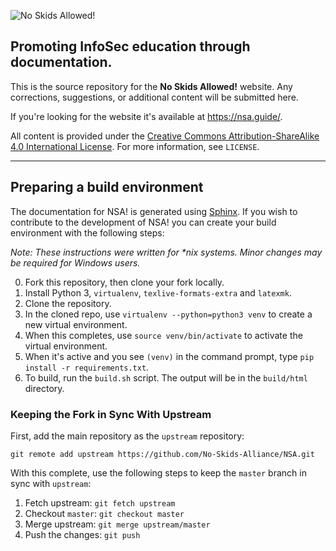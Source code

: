 ![No Skids Allowed!](https://i.imgur.com/PkdLSXS.png)

## Promoting InfoSec education through documentation.

This is the source repository for the **No Skids Allowed!** website. Any corrections, suggestions, or additional content will be submitted here.

If you're looking for the website it's available at https://nsa.guide/.

All content is provided under the [Creative Commons Attribution-ShareAlike 4.0 International License](http://creativecommons.org/licenses/by-sa/4.0/). For more information, see `LICENSE`.

***

## Preparing a build environment

The documentation for NSA! is generated using [Sphinx](https://www.sphinx-doc.org/). If you wish to contribute to the development of NSA! you can create your build environment with the following steps:

_Note: These instructions were written for *nix systems. Minor changes may be required for Windows users._

0. Fork this repository, then clone your fork locally.
1. Install Python 3, `virtualenv`, `texlive-formats-extra` and `latexmk`.
2. Clone the repository.
3. In the cloned repo, use `virtualenv --python=python3 venv` to create a new virtual environment.
4. When this completes, use `source venv/bin/activate` to activate the virtual environment.
5. When it's active and you see `(venv)` in the command prompt, type `pip install -r requirements.txt`.
6. To build, run the `build.sh` script. The output will be in the `build/html` directory.

### Keeping the Fork in Sync With Upstream

First, add the main repository as the `upstream` repository:

    git remote add upstream https://github.com/No-Skids-Alliance/NSA.git

With this complete, use the following steps to keep the `master` branch in sync with `upstream`:

1. Fetch upstream: `git fetch upstream`
2. Checkout `master`: `git checkout master`
3. Merge upstream: `git merge upstream/master`
4. Push the changes: `git push`

